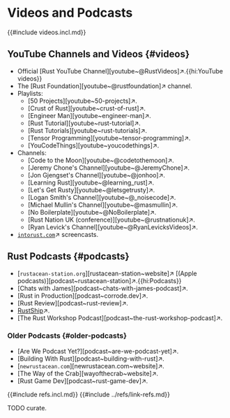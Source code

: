 # Videos and Podcasts

{{#include videos.incl.md}}

## YouTube Channels and Videos {#videos}

- Official [Rust YouTube Channel][youtube~@RustVideos]↗.{{hi:YouTube videos}}
- The [Rust Foundation][youtube~@rustfoundation]↗ channel.
- Playlists:
  - [50 Projects][youtube~50-projects]↗.
  - [Crust of Rust][youtube~crust-of-rust]↗.
  - [Engineer Man][youtube~engineer-man]↗.
  - [Rust Tutorial][youtube~rust-tutorial]↗.
  - [Rust Tutorials][youtube~rust-tutorials]↗.
  - [Tensor Programming][youtube~tensor-programming]↗.
  - [YouCodeThings][youtube~youcodethings]↗.
- Channels:
  - [Code to the Moon][youtube~@codetothemoon]↗.
  - [Jeremy Chone's Channel][youtube~@JeremyChone]↗.
  - [Jon Gjengset's Channel][youtube~@jonhoo]↗.
  - [Learning Rust][youtube~@learning_rust]↗.
  - [Let's Get Rusty][youtube~@letsgetrusty]↗.
  - [Logan Smith's Channel][youtube~@_noisecode]↗.
  - [Michael Mullin's Channel][youtube~@masmullin]↗.
  - [No Boilerplate][youtube~@NoBoilerplate]↗.
  - [Rust Nation UK (conference)][youtube~@rustnationuk]↗.
  - [Ryan Levick's Channel][youtube~@RyanLevicksVideos]↗.
- [`intorust.com`](http://intorust.com)↗ screencasts.

## Rust Podcasts {#podcasts}

- [`rustacean-station.org`][rustacean-station~website]↗ [(Apple podcasts)][podcast~rustacean-station]↗.{{hi:Podcasts}}
- [Chats with James][podcast~chats-with-james-podcast]↗.
- [Rust in Production][podcast~corrode.dev]↗.
- [Rust Review][podcast~rust-review]↗.
- [RustShip](https://creators.spotify.com/pod/profile/marco-ieni)↗.
- [The Rust Workshop Podcast][podcast~the-rust-workshop-podcast]↗.

### Older Podcasts {#older-podcasts}

- [Are We Podcast Yet?][podcast~are-we-podcast-yet]↗.
- [Building With Rust][podcast~building-with-rust]↗.
- [`newrustacean.com`][newrustacean.com~website]↗.
- [The Way of the Crab][wayofthecrab~website]↗.
- [Rust Game Dev][podcast~rust-game-dev]↗.

{{#include refs.incl.md}}
{{#include ../refs/link-refs.md}}

<div class="hidden">
TODO curate.
</div>
